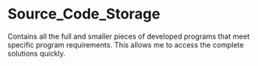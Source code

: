 # Source_Code_Storage
Contains all the full and smaller pieces of developed programs that meet specific program requirements. This allows me to access the complete solutions quickly.
